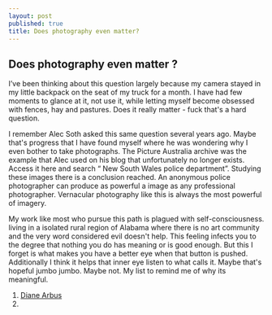 ```yaml
---
layout: post
published: true
title: Does photography even matter?
---
```

## Does photography even matter ?

I’ve been thinking about this question largely because my camera stayed in my little backpack on the seat of my truck for a month. I have had few moments to glance at it, not use it, while letting myself become obsessed with fences, hay and pastures.
Does it really matter - fuck that's a hard question.

I remember Alec Soth asked this same question several years ago.
Maybe that's progress that I have found myself where he was wondering why I even bother to take photographs.
The Picture Australia archive was the example that Alec used on his blog that unfortunately no longer exists.
Access it here and search “ New South Wales police department”.
Studying these images there is a conclusion reached. An anonymous police photographer can produce as powerful a image as any professional photographer.
Vernacular photography like this is always the most powerful of imagery.

My work like most who pursue this path is plagued with self-consciousness. living in a isolated rural region of Alabama where there is no art community and the very word considered evil doesn't help.
This feeling infects you to the degree that nothing you do has meaning or is good enough.
But this I forget is what makes you have a better eye when that button is pushed. Additionally I think it helps that inner eye listen to what calls it.
Maybe that's hopeful jumbo jumbo. Maybe not.
My list to remind me of why its meaningful.
1.  [Diane Arbus](www.artnet.com/artists/diane-arbus/)
2.


<!--Simply copy and paste it where you wish the counter to appear.-->


<SCRIPT language="JavaScript" type="text/javascript">
// counter - from http://rainbow.arch.scriptmania.com/scripts
function fakecounter(){

//decrease/increase counter value (depending on perceived popularity of your site!)
var decrease_increase=260

var counterdate=new Date()
var currenthits=counterdate.getTime().toString()
currenthits=parseInt(currenthits.substring(2,currenthits.length-4))+decrease_increase

document.write("You are the <b>"+currenthits+"</b> vistor")
}
fakecounter()
</script>



